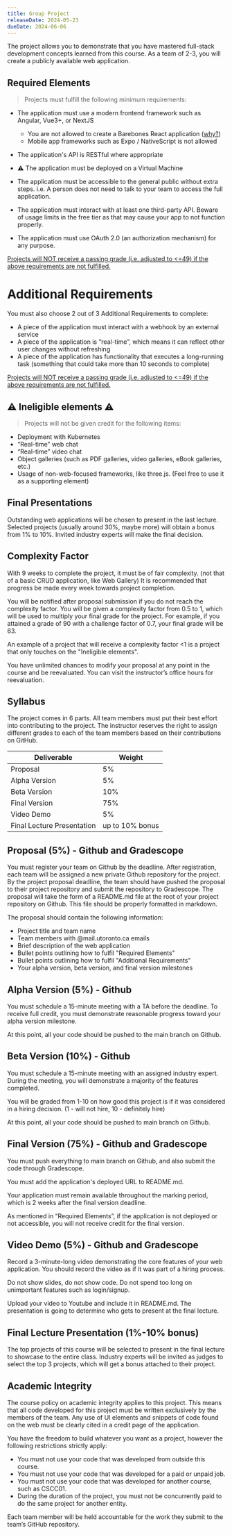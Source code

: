 ```yaml
---
title: Group Project
releaseDate: 2024-05-23
dueDate: 2024-06-06
---
```


The project allows you to demonstrate that you have mastered full-stack development concepts learned from this course. As a team of 2-3, you will create a publicly available web application.

## Required Elements

> Projects must fulfill the following minimum requirements:

- The application must use a modern frontend framework such as Angular, Vue3+, or NextJS

  - You are not allowed to create a Barebones React application ([why?](https://react.dev/learn/start-a-new-react-project))
  - Mobile app frameworks such as Expo / NativeScript is not allowed

- The application's API is RESTful where appropriate
- ⚠️ The application must be deployed on a Virtual Machine
- The application must be accessible to the general public without extra steps. i.e. A person does not need to talk to your team to access the full application.
- The application must interact with at least one third-party API. Beware of usage limits in the free tier as that may cause your app to not function properly.
- The application must use OAuth 2.0 (an authorization mechanism) for any purpose.

<u>Projects will NOT receive a passing grade (i.e. adjusted to <=49) if the above requirements are not fulfilled.</u>

# Additional Requirements

You must also choose 2 out of 3 Additional Requirements to complete:

- A piece of the application must interact with a webhook by an external service
- A piece of the application is “real-time”, which means it can reflect other user changes without refreshing
- A piece of the application has functionality that executes a long-running task (something that could take more than 10 seconds to complete)

<u>Projects will NOT receive a passing grade (i.e. adjusted to <=49) if the above requirements are not fulfilled.</u>

## ⚠️ Ineligible elements ⚠️

> Projects will not be given credit for the following items:

- Deployment with Kubernetes
- “Real-time” web chat
- “Real-time” video chat
- Object galleries (such as PDF galleries, video galleries, eBook galleries, etc.)
- Usage of non-web-focused frameworks, like three.js. (Feel free to use it as a supporting element)

## Final Presentations

Outstanding web applications will be chosen to present in the last lecture. Selected projects (usually around 30%, maybe more) will obtain a bonus from 1% to 10%. Invited industry experts will make the final decision.

## Complexity Factor

With 9 weeks to complete the project, it must be of fair complexity. (not that of a basic CRUD application, like Web Gallery) It is recommended that progress be made every week towards project completion.

You will be notified after proposal submission if you do not reach the complexity factor. You will be given a complexity factor from 0.5 to 1, which will be used to multiply your final grade for the project. For example, if you attained a grade of 90 with a challenge factor of 0.7, your final grade will be 63.

An example of a project that will receive a complexity factor <1 is a project that only touches on the "Ineligible elements".

You have unlimited chances to modify your proposal at any point in the course and be reevaluated. You can visit the instructor’s office hours for reevaluation.

## Syllabus

The project comes in 6 parts. All team members must put their best effort into contributing to the project. The instructor reserves the right to assign different grades to each of the team members based on their contributions on GitHub.

| Deliverable                | Weight          |
| -------------------------- | --------------- |
| Proposal                   | 5%              |
| Alpha Version              | 5%              |
| Beta Version               | 10%             |
| Final Version              | 75%             |
| Video Demo                 | 5%              |
| Final Lecture Presentation | up to 10% bonus |

## Proposal (5%) - Github and Gradescope

You must register your team on Github by the deadline. After registration, each team will be assigned a new private Github repository for the project. By the project proposal deadline, the team should have pushed the proposal to their project repository and submit the repository to Gradescope. The proposal will take the form of a README.md file at the root of your project repository on Github. This file should be properly formatted in markdown.

The proposal should contain the following information:

- Project title and team name
- Team members with @mail.utoronto.ca emails
- Brief description of the web application
- Bullet points outlining how to fulfil "Required Elements"
- Bullet points outlining how to fulfil "Additional Requirements"
- Your alpha version, beta version, and final version milestones

## Alpha Version (5%) - Github

You must schedule a 15-minute meeting with a TA before the deadline. To receive full credit, you must demonstrate reasonable progress toward your alpha version milestone.

At this point, all your code should be pushed to the main branch on Github.

## Beta Version (10%) - Github

You must schedule a 15-minute meeting with an assigned industry expert. During the meeting, you will demonstrate a majority of the features completed.

You will be graded from 1-10 on how good this project is if it was considered in a hiring decision. (1 - will not hire, 10 - definitely hire)

At this point, all your code should be pushed to main branch on Github.

## Final Version (75%) - Github and Gradescope

You must push everything to main branch on Github, and also submit the code through Gradescope.

You must add the application's deployed URL to README.md.

Your application must remain available throughout the marking period, which is 2 weeks after the final version deadline.

As mentioned in “Required Elements”, if the application is not deployed or not accessible, you will not receive credit for the final version.

## Video Demo (5%) - Github and Gradescope

Record a 3-minute-long video demonstrating the core features of your web application. You should record the video as if it was part of a hiring process.

Do not show slides, do not show code. Do not spend too long on unimportant features such as login/signup.

Upload your video to Youtube and include it in README.md. The presentation is going to determine who gets to present at the final lecture.

## Final Lecture Presentation (1%-10% bonus)

The top projects of this course will be selected to present in the final lecture to showcase to the entire class. Industry experts will be invited as judges to select the top 3 projects, which will get a bonus attached to their project.

## Academic Integrity

The course policy on academic integrity applies to this project. This means that all code developed for this project must be written exclusively by the members of the team. Any use of UI elements and snippets of code found on the web must be clearly cited in a credit page of the application.

You have the freedom to build whatever you want as a project, however the following restrictions strictly apply:

- You must not use your code that was developed from outside this course.
- You must not use your code that was developed for a paid or unpaid job.
- You must not use your code that was developed for another course, such as CSCC01.
- During the duration of the project, you must not be concurrently paid to do the same project for another entity.

Each team member will be held accountable for the work they submit to the team’s GitHub repository.
